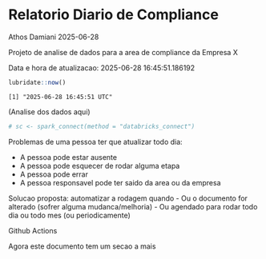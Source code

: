 # Relatorio Diario de Compliance
Athos Damiani
2025-06-28

Projeto de analise de dados para a area de compliance da Empresa X

Data e hora de atualizacao: 2025-06-28 16:45:51.186192

``` r
lubridate::now()
```

    [1] "2025-06-28 16:45:51 UTC"

(Analise dos dados aqui)

``` r
# sc <- spark_connect(method = "databricks_connect")
```

Problemas de uma pessoa ter que atualizar todo dia:

-   A pessoa pode estar ausente
-   A pessoa pode esquecer de rodar alguma etapa
-   A pessoa pode errar
-   A pessoa responsavel pode ter saido da area ou da empresa

Solucao proposta: automatizar a rodagem quando - Ou o documento for
alterado (sofrer alguma mudanca/melhoria) - Ou agendado para rodar todo
dia ou todo mes (ou periodicamente)

Github Actions

Agora este documento tem um secao a mais
